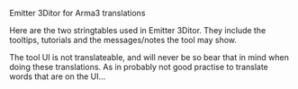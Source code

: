 Emitter 3Ditor for Arma3 translations

Here are the two stringtables used in Emitter 3Ditor.
They include the tooltips, tutorials and the messages/notes the tool may show.

The tool UI is not translateable, and will never be so bear that in mind when doing these translations.
As in probably not good practise to translate words that are on the UI...
